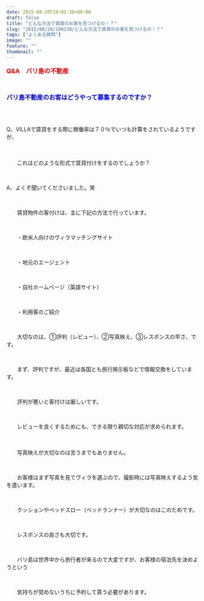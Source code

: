 ```yaml
---
date: 2015-08-20T19:01:38+09:00
draft: false
title: "どんな方法で賃貸のお客を見つけるの！？"
slug: "2015/08/20/190138/どんな方法で賃貸のお客を見つけるの！？"
tags: ["よくある質問"]
image: ""
feature: ""
thumbnail: ""
---
```

<p><font color="#ff0000" size="3"><strong>Q&amp;A　バリ島の不動産</strong></font></p><br/><p><font color="#0000ff" size="3"><strong>バリ島不動産のお客はどうやって募集するのですか？</strong></font></p><br/><br/><p>Q、VILLAで賃貸をする際に稼働率は７０％でいつも計算をされているようですが、</p><p>　　</p><p>　　これはどのような形式で賃貸付けをするのでしょうか？<br/></p><br/><p>A、よくぞ聞いてくださいました。笑</p><br/><p>　　賃貸物件の客付けは、主に下記の方法で行っています。</p><br/><p>　　・欧米人向けのヴィラマッチングサイト</p><br/><p>　　・地元のエージェント</p><br/><p>　　・自社ホームページ（英語サイト）</p><br/><p>　　・利用客のご紹介</p><br/><p>　　大切なのは、①評判（レビュー）、②写真映え、③レスポンスの早さ、です。</p><br/><p>　　まず、評判ですが、最近は各国とも旅行掲示板などで情報交換をしています。</p><br/><p>　　評判が悪いと客付けは厳しいです。</p><br/><p>　　レビューを良くするためにも、できる限り親切な対応が求められます。</p><p>　　</p><p>　　写真映えが大切なのは言うまでもありません。</p><br/><p>　　お客様はまず写真を見てヴィラを選ぶので、撮影時には写真映えするよう気を遣います。</p><br/><p>　　クッションやベッドスロー（ベッドランナー）が大切なのはこのためです。</p><br/><p>　　レスポンスの良さも大切です。</p><br/><p>　　バリ島は世界中から旅行者が来るので大変ですが、お客様の宿泊先を決めようという</p><br/><p>　　気持ちが覚めないうちに予約して貰う必要があります。</p><br/><p>　　</p><br/><p>　　</p><br/><br/>

